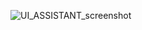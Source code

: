 ![UI_ASSISTANT_screenshot](https://github.com/abd-ulrahman123/AI_Assistant_bot_Chat/assets/149888234/1ac1dac8-760a-41d1-909c-134810531e72)

